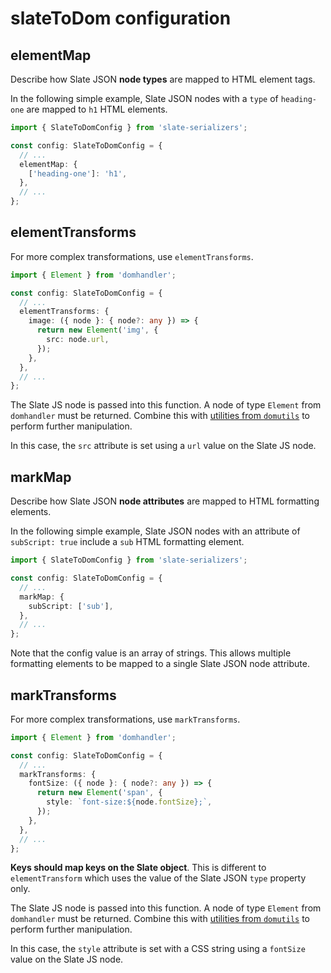 # slateToDom configuration

## elementMap

Describe how Slate JSON **node types** are mapped to HTML element tags.

In the following simple example, Slate JSON nodes with a `type` of `heading-one` are mapped to `h1` HTML elements.

```ts
import { SlateToDomConfig } from 'slate-serializers';

const config: SlateToDomConfig = {
  // ...
  elementMap: {
    ['heading-one']: 'h1',
  },
  // ...
};
```

## elementTransforms

For more complex transformations, use `elementTransforms`.

```ts
import { Element } from 'domhandler';

const config: SlateToDomConfig = {
  // ...
  elementTransforms: {
    image: ({ node }: { node?: any }) => {
      return new Element('img', {
        src: node.url,
      });
    },
  },
  // ...
};
```

The Slate JS node is passed into this function. A node of type `Element` from `domhandler` must be returned. Combine this with [utilities from `domutils`](https://domutils.js.org/) to perform further manipulation.

In this case, the `src` attribute is set using a `url` value on the Slate JS node.

## markMap

Describe how Slate JSON **node attributes** are mapped to HTML formatting elements.

In the following simple example, Slate JSON nodes with an attribute of `subScript: true` include a `sub` HTML formatting element.

```ts
import { SlateToDomConfig } from 'slate-serializers';

const config: SlateToDomConfig = {
  // ...
  markMap: {
    subScript: ['sub'],
  },
  // ...
};
```

Note that the config value is an array of strings. This allows multiple formatting elements to be mapped to a single Slate JSON node attribute.

## markTransforms

For more complex transformations, use `markTransforms`.

```ts
import { Element } from 'domhandler';

const config: SlateToDomConfig = {
  // ...
  markTransforms: {
    fontSize: ({ node }: { node?: any }) => {
      return new Element('span', {
        style: `font-size:${node.fontSize};`,
      });
    },
  },
  // ...
};
```

**Keys should map keys on the Slate object**. This is different to `elementTransform` which uses the value of the Slate JSON `type` property only.

The Slate JS node is passed into this function. A node of type `Element` from `domhandler` must be returned. Combine this with [utilities from `domutils`](https://domutils.js.org/) to perform further manipulation.

In this case, the `style` attribute is set with a CSS string using a `fontSize` value on the Slate JS node.
